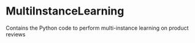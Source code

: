 # MultiInstanceLearning
Contains the Python code to perform multi-instance learning on product reviews
